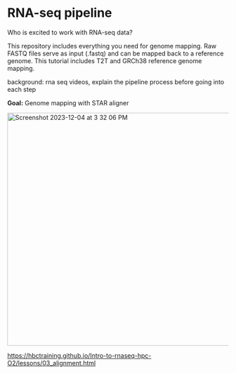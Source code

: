 # RNA-seq pipeline

Who is excited to work with RNA-seq data? 

This repository includes everything you need for genome mapping. Raw FASTQ files serve as input (.fastq) and can be mapped back to a reference genome. This tutorial includes T2T and GRCh38 reference genome mapping.

background: rna seq videos, explain the pipeline process before going into each step

**Goal:** Genome mapping with STAR aligner

<img width="531" alt="Screenshot 2023-12-04 at 3 32 06 PM" src="https://github.com/emmarklein/RNAseq_pipeline/assets/152921397/41d26ea8-7045-4986-8ec6-e24e0dffa237">


https://hbctraining.github.io/Intro-to-rnaseq-hpc-O2/lessons/03_alignment.html
